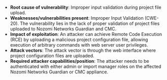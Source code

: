 - **Root cause of vulnerability**: Improper input validation during project file upload.
- **Weaknesses/vulnerabilities present**:  Improper Input Validation (CWE-20). The vulnerability lies in the lack of proper validation of project files uploaded to Nozomi Networks Guardian and CMC.
- **Impact of exploitation**:  An attacker can achieve Remote Code Execution (RCE) by uploading a malicious project configuration file, allowing execution of arbitrary commands with web server user privileges.
- **Attack vectors**:  The attack vector is through the web interface where project configuration files are uploaded.
- **Required attacker capabilities/position**: The attacker needs to be authenticated with either admin or import manager roles on the affected Nozomi Networks Guardian or CMC appliance.